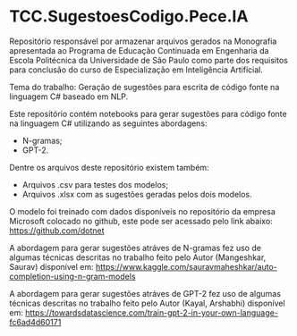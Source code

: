 # TCC.SugestoesCodigo.Pece.IA
Repositório responsável por armazenar arquivos gerados na Monografia apresentada ao Programa de Educação Continuada em Engenharia da Escola Politécnica da Universidade de São Paulo 
como parte dos requisitos para conclusão do curso de Especialização em Inteligência Artificial. 

Tema do trabalho: Geração de sugestões para escrita de código fonte na linguagem C# baseado em NLP.

Este repositório contém notebooks para gerar sugestões para código fonte na linguagem C# utilizando as seguintes abordagens:
 - N-gramas;
 - GPT-2.
 
Dentre os arquivos deste repositório existem também:
  - Arquivos .csv para testes dos modelos;
  - Arquivos .xlsx com as sugestões geradas pelos dois modelos.
  
O modelo foi treinado com dados disponíveis no repositório da empresa Microsoft colocado no github, este pode ser acessado pelo link abaixo:
https://github.com/dotnet
  
A abordagem para gerar sugestões atráves de N-gramas fez uso de algumas técnicas descritas no trabalho feito pelo Autor (Mangeshkar, Saurav) disponível em:
https://www.kaggle.com/sauravmaheshkar/auto-completion-using-n-gram-models
  
A abordagem para gerar sugestões atráves de GPT-2 fez uso de algumas técnicas descritas no trabalho feito pelo Autor (Kayal, Arshabhi) disponível em:
https://towardsdatascience.com/train-gpt-2-in-your-own-language-fc6ad4d60171
  

